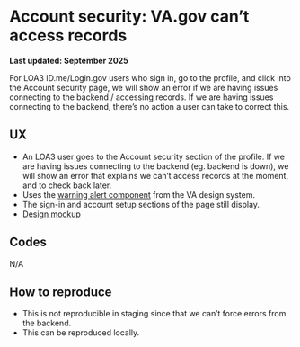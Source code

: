 # Account security: VA.gov can’t access records
**Last updated: September 2025**

For LOA3 ID.me/Login.gov users who sign in, go to the profile, and click into the Account security page, we will show an error if we are having issues connecting to the backend / accessing records. If we are having issues connecting to the backend, there’s no action a user can take to correct this.

## UX
* An LOA3 user goes to the Account security section of the profile. If we are having issues connecting to the backend (eg. backend is down), we will show an error that explains we can’t access records at the moment, and to check back later.
* Uses the [warning alert component](https://design.va.gov/components/alert#warning-alert) from the VA design system.
* The sign-in and account setup sections of the page still display.
* [Design mockup](https://www.figma.com/design/05k2PTmuDVgBj2HnzUZayg/Profile---Account-Security?node-id=613-11645&t=vEzOY6Vc44fxJdc2-1) 

## Codes
N/A

## How to reproduce
* This is not reproducible in staging since that we can’t force errors from the backend.
* This can be reproduced locally.
